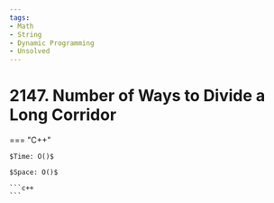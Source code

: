 ```yaml
---
tags:
- Math
- String
- Dynamic Programming
- Unsolved
---
```



# 2147. Number of Ways to Divide a Long Corridor

=== "C++"

    $Time: O()$

    $Space: O()$

    ```c++
    ```